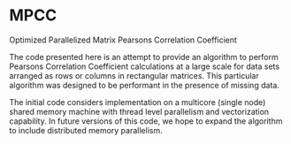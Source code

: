 # MPCC
Optimized Parallelized Matrix Pearsons Correlation Coefficient

The code presented here is an attempt to provide an algorithm to perform Pearsons Correlation Coefficient calculations at a large scale for data sets arranged as rows or columns in rectangular matrices. This particular algorithm was designed to be performant in the presence of missing data.

The initial code considers implementation on a multicore (single node) shared memory machine with thread level parallelism and vectorization capability.
In future versions of this code, we hope to expand the algorithm to include distributed memory parallelism.
